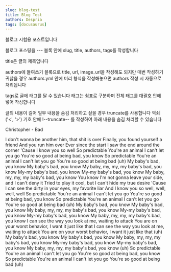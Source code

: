 ```yaml
---
slug: blog-test
title: Blog Test
authors: Despria
tags: [docusaurus]
---
```


블로그 시험용 포스트입니다

블로그 포스팅을 --- 블록 안에 slug, title, authors, tags를 작성합니다

title은 글의 제목입니다

authors에 들여쓰기 블록으로 title, url, image_url을 작성해도 되지만 매번 작성하기 귀찮을 경우 authors.yml 안에 미리 형식을 작성해놓으면 authors 작성 시 자동으로 처리됩니다

tags로 글에 태그를 달 수 있습니다
태그는 쉼표로 구분하며 전체 태그를 대괄호 안에 넣어 작성합니다

글의 내용이 길어 일부 내용을 숨김 처리하고 싶을 경우 truncate를 사용합니다
꺽쇠('<', '>') 기호 안에 !--truncate-- 를 작성하여 아래 내용을 숨김 처리할 수 있습니다

<!--truncate-->

Christopher - Bad

I don't wanna be another him, that shit is over
Finally, you found yourself a friend
And you run him over
Ever since the start
I saw the end around the corner
'Cause I know you so well
So predictable
You're an animal
I can't let you go
You're so good at being bad, you know
So predictable
You're an animal
I can't let you go
You're so good at being bad (uh)
My baby's bad, you know
My baby's bad, you know
My baby, my, my, my baby's bad, you know
My-my baby's bad, you know
My-my baby's bad, you know
My baby, my, my, my baby's bad, you know
You know I'm not gonna leave your side, and I can't deny it
Tried to play it cool, but I can't hide my true desire
'Cause I can see the dirty in your eyes, my favorite liar
And I know you so well, well, well, well
So predictable
You're an animal
I can't let you go
You're so good at being bad, you know
So predictable
You're an animal
I can't let you go
You're so good at being bad (uh)
My baby's bad, you know
My baby's bad, you know
My baby, my, my, my baby's bad, you know
My-my baby's bad, you know
My-my baby's bad, you know
My baby, my, my, my baby's bad, you know
I can see the way you look at me, waiting to attack
You are on your worst behavior, I want it just like that
I can see the way you look at me, waiting to attack
You are on your worst behavior, I want it just like that (uh)
My baby's bad, you know
My baby's bad, you know
My baby, my, my, my baby's bad, you know
My-my baby's bad, you know
My-my baby's bad, you know
My baby, my, my, my baby's bad, you know (uh)
So predictable
You're an animal
I can't let you go
You're so good at being bad, you know
So predictable
You're an animal
I can't let you go
You're so good at being bad (uh)